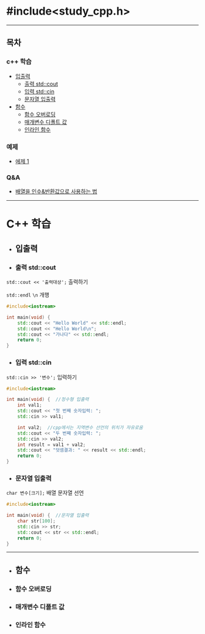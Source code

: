 # #include<study_cpp.h>


---

## 목차
### c++ 학습
- [입출력](#입출력)
  - [출력 std::cout](#입력-std::cout)
  - [입력 std::cin](#출력-std::cin)
  - [문자열 입출력](#문자열-입출력)
- [함수](#함수)
  - [함수 오버로딩](#함수-오버로딩)
  - [매개변수 디폴트 값](#매개변수-디폴트-값)
  - [인라인 함수](#인라인-함수)
 
    
### 예제
- [에제 1]()


### Q&A
- [배열을 인수&반환값으로 사용하는 법]()






---
# C++ 학습
- ## 입출력
- ### 출력 std::cout
`std::cout << '출력대상';` 출력하기
>
`std::endl` `\n` 개행
```cpp
#include<iostream>

int main(void) {
	std::cout << "Hello World" << std::endl;
	std::cout << "Hello World\n";
	std::cout << "가나다" << std::endl;
	return 0;
}
```
- ### 입력 std::cin
`std::cin >> '변수';` 입력하기 
```cpp
#include<iostream>

int main(void) {  //정수형 입출력
	int val1;
	std::cout << "첫 번째 숫자입력: ";
	std::cin >> val1;

	int val2;  //cpp에서는 지역변수 선언의 위치가 자유로움
	std::cout << "두 번째 숫자입력: ";
	std::cin >> val2;
	int result = val1 + val2;
	std::cout << "덧셈결과: " << result << std::endl;
	return 0;
}
```
- ### 문자열 입출력
`char 변수[크기];` 배열 문자열 선언
```cpp
#include<iostream>

int main(void) {  //문자열 입출력
	char str[100];
	std::cin >> str;
	std::cout << str << std::endl;
	return 0;
}
```
---
- ## 함수
- ### 함수 오버로딩
- ### 매개변수 디폴트 값
- ### 인라인 함수

